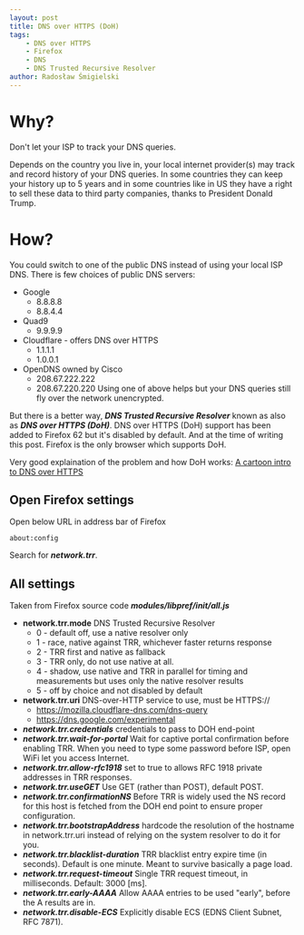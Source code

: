 ```yaml
---
layout: post
title: DNS over HTTPS (DoH)
tags:
    - DNS over HTTPS
    - Firefox
    - DNS
    - DNS Trusted Recursive Resolver
author: Radosław Śmigielski
---
```


Why?
====
Don't let your ISP to track your DNS queries.

Depends on the country you live in, your local internet provider(s) may track
and record history of your DNS queries. In some countries they can keep your
history up to 5 years and in some countries like in US they have a right
to sell these data to third party companies, thanks to President Donald Trump.

How?
====
You could switch to one of the public DNS instead of using your local ISP DNS.
There is few choices of public DNS servers:
* Google
  * 8.8.8.8
  * 8.8.4.4
* Quad9
  * 9.9.9.9
* Cloudflare - offers DNS over HTTPS
  * 1.1.1.1
  * 1.0.0.1
* OpenDNS owned by Cisco
  * 208.67.222.222
  * 208.67.220.220
Using one of above helps but your DNS queries still fly over the network
unencrypted.

But there is a better way, __*DNS Trusted Recursive Resolver*__ known as
also as __*DNS over HTTPS (DoH)*__. DNS over HTTPS (DoH) support has been
added to Firefox 62 but it's disabled by default. And at the time of writing
this post. Firefox is the only browser which supports DoH.

Very good explaination of the problem and how DoH works:
[A cartoon intro to DNS over HTTPS](https://hacks.mozilla.org/2018/05/a-cartoon-intro-to-dns-over-https/)

Open Firefox settings
---------------------
Open below URL in address bar of Firefox
```
about:config
```
Search for __*network.trr*__.

All settings
------------
Taken from Firefox source code __*modules/libpref/init/all.js*__
* __network.trr.mode__ DNS Trusted Recursive Resolver
  * 0 - default off, use a native resolver only
  * 1 - race, native against TRR, whichever faster returns response
  * 2 - TRR first and native as fallback
  * 3 - TRR only, do not use native at all.
  * 4 - shadow, use native and TRR in parallel for timing and measurements but uses only the native resolver results
  * 5 - off by choice and not disabled by default
* __network.trr.uri__ DNS-over-HTTP service to use, must be HTTPS://
  * https://mozilla.cloudflare-dns.com/dns-query
  * https://dns.google.com/experimental
* __*network.trr.credentials*__ credentials to pass to DOH end-point
* __*network.trr.wait-for-portal*__ Wait for captive portal confirmation before
  enabling TRR. When you need to type some password before ISP, open WiFi let
  you access Internet.
* __*network.trr.allow-rfc1918*__ set to true to allows RFC 1918 private
  addresses in TRR responses.
* __*network.trr.useGET*__ Use GET (rather than POST), default POST.
* __*network.trr.confirmationNS*__ Before TRR is widely used the NS record
  for this host is fetched from the DOH end point to ensure proper
  configuration.
* __*network.trr.bootstrapAddress*__ hardcode the resolution of the hostname
  in network.trr.uri instead of relying on the system resolver
  to do it for you.
* __*network.trr.blacklist-duration*__ TRR blacklist entry expire time
  (in seconds). Default is one minute. Meant to survive basically a page load.
* __*network.trr.request-timeout*__ Single TRR request timeout,
  in milliseconds. Default: 3000 [ms].
* __*network.trr.early-AAAA*__ Allow AAAA entries to be used "early",
  before the A results are in.
* __*network.trr.disable-ECS*__ Explicitly disable ECS
  (EDNS Client Subnet, RFC 7871).

